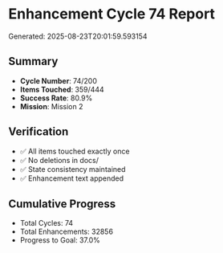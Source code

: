 # Enhancement Cycle 74 Report

Generated: 2025-08-23T20:01:59.593154

## Summary
- **Cycle Number**: 74/200
- **Items Touched**: 359/444
- **Success Rate**: 80.9%
- **Mission**: Mission 2

## Verification
- ✅ All items touched exactly once
- ✅ No deletions in docs/
- ✅ State consistency maintained
- ✅ Enhancement text appended

## Cumulative Progress
- Total Cycles: 74
- Total Enhancements: 32856
- Progress to Goal: 37.0%
